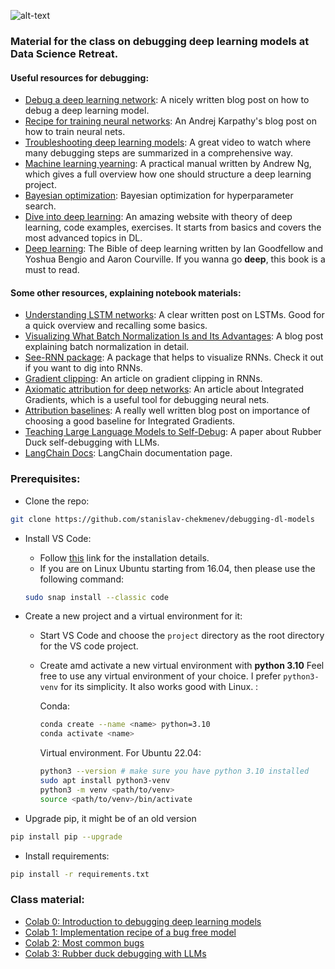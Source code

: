 ![alt-text](https://github.com/stanislav-chekmenev/debugging-dl-models/blob/master/assets/dave_i_cant.jpg)
### Material for the class on debugging deep learning models at Data Science Retreat.
#### Useful resources for debugging:
- [Debug a deep learning network](https://medium.com/@jonathan_hui/debug-a-deep-learning-network-part-5-1123c20f960d): A nicely written blog post on how to debug a deep learning model.
- [Recipe for training neural networks](http://karpathy.github.io/2019/04/25/recipe/): An Andrej Karpathy's blog post on how to train neural nets.
- [Troubleshooting deep learning models](https://www.youtube.com/watch?v=GwGTwPcG0YM&feature=youtu.be): A great video to watch where many debugging steps are summarized in a comprehensive way.
- [Machine learning yearning](https://www.deeplearning.ai/machine-learning-yearning/): A practical manual written by Andrew Ng, which gives a full overview how one should structure a deep learning project.
- [Bayesian optimization](http://krasserm.github.io/2018/03/21/bayesian-optimization/): Bayesian optimization for hyperparameter search.
- [Dive into deep learning](https://d2l.ai/index.html): An amazing website with theory of deep learning, code examples, exercises. It starts from basics and covers the most advanced topics in DL.
- [Deep learning](https://www.deeplearningbook.org/): The Bible of deep learning written by Ian Goodfellow and Yoshua Bengio and Aaron Courville. If you wanna go **deep**, this book is a must to read.
 
#### Some other resources, explaining notebook materials:
- [Understanding LSTM networks](http://colah.github.io/posts/2015-08-Understanding-LSTMs/): A clear written post on LSTMs. Good for a quick overview and recalling some basics.
- [Visualizing What Batch Normalization Is and Its Advantages](https://towardsdatascience.com/visualizing-what-batch-normalization-is-and-its-advantages-a49bbcd2fd86): A blog post explaining batch normalization in detail.
- [See-RNN package](https://github.com/OverLordGoldDragon/see-rnn): A package that helps to visualize RNNs. Check it out if you want to dig into RNNs.
- [Gradient clipping](http://proceedings.mlr.press/v28/pascanu13.html): An article on gradient clipping in RNNs. 
- [Axiomatic attribution for deep networks](https://arxiv.org/abs/1703.01365): An article about Integrated Gradients, which is a useful tool for debugging neural nets.
- [Attribution baselines](https://distill.pub/2020/attribution-baselines/): A really well written blog post on importance of choosing a good baseline for Integrated Gradients.
- [Teaching Large Language Models to Self-Debug](https://arxiv.org/abs/2304.05128): A paper about Rubber Duck self-debugging with LLMs.
- [LangChain Docs](https://python.langchain.com/docs/get_started/introduction.html): LangChain documentation page.

### Prerequisites:

- Clone the repo: 
```bash
git clone https://github.com/stanislav-chekmenev/debugging-dl-models
```

- Install VS Code:
	- Follow [this](https://code.visualstudio.com/docs/setup/setup-overview) link for the installation details.
	- If you are on Linux Ubuntu starting from 16.04, then please use the following command:
	```bash
	sudo snap install --classic code
	```

- Create a new project and a virtual environment for it:
	- Start VS Code and choose the `project` directory as the root directory for the VS code project.
	- Create amd activate a new virtual environment with **python 3.10** Feel free to use any virtual environment of your choice. I prefer `python3-venv` for its simplicity. It also works good with Linux. :

		Conda:
		```bash
		conda create --name <name> python=3.10
		conda activate <name>
		```

		Virtual environment. For Ubuntu 22.04:
		```bash
		python3 --version # make sure you have python 3.10 installed
		sudo apt install python3-venv
		python3 -m venv <path/to/venv>
		source <path/to/venv>/bin/activate
		```

- Upgrade pip, it might be of an old version
```bash
pip install pip --upgrade
```

- Install requirements:
```bash
pip install -r requirements.txt
```

### Class material:

- [Colab 0: Introduction to debugging deep learning models](https://colab.research.google.com/drive/1uZjPUJkmvbqNHJ1x0e1wnkpxWLhpInwQ)
- [Colab 1: Implementation recipe of a bug free model](https://colab.research.google.com/drive/1GUZVMKLEr2fC4gzsExxsv_V8eIlB7JVp)
- [Colab 2: Most common bugs](https://colab.research.google.com/drive/1Gk62sP-k_FyWlOXXf8wW9X8ONWxd3Vsw)
- [Colab 3: Rubber duck debugging with LLMs](https://colab.research.google.com/drive/1p_vf1mkhU6JZnMdrx1WYUYBg08RJ__cV?usp=drive_link)

